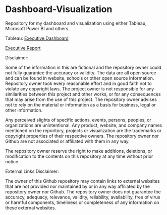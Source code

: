 # Dashboard-Visualization
Repository for my dashboard and visualization using either Tableau, Microsoft Power BI and others.

Tableau:
[Executive Dashboard](https://public.tableau.com/app/profile/john.paolo.narvaez/viz/John_Narvaez_Airline_Flight_Executive_Dashboard/ExecutiveDashboard)

[Executive Report](https://public.tableau.com/app/profile/john.paolo.narvaez/viz/John_Narvaez_Airline_Flight_Executive_Report/ExecutiveStory)


Disclaimer:

Some of the information in this are fictional and the repository owner could not fully guarantee the 
accuracy or validity.
The data are all open source and can be found in website, schools or other open source information.
Repository owner took every reasonable effort and in good faith not to violate any copyright laws.
The project owner is not responsible for any similarities between this project and other works, or 
for any consequences that may arise from the use of this project. The repository owner advises not
to rely on the material or information as a basis for business, legal or other information.

Any perceived slights of specific actions, events, persons, peoples, or organizations are unintentional.
Any product, website, and company names mentioned on the reporitory, projects or visualization are the 
trademarks or copyright properties of their respective owners. The repository owner nor Github are not 
associated or affiliated with them in any way.

The repository owner reserve the right to make additions, deletions, or modification to the contents on 
this repository at any time without prior notice.


External Links Disclaimer:

The owner of this Github repository may contain links to external websites that are not provided nor 
maintained by or in any way affiliated by the repository owner nor Github.
The repository owner does not guarantee the accuracy, adequacy, relevance, validity, reliability, 
availability, free of virus or harmful components, timeliness or completeness of any information on these external websites.
